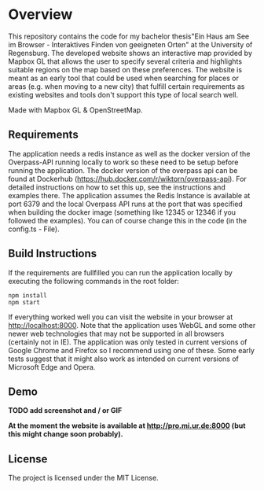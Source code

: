 # Overview

This repository contains the code for my bachelor thesis"Ein Haus am See im Browser - Interaktives Finden von geeigneten Orten" at the University of Regensburg. The developed website shows an interactive map provided by Mapbox GL that allows the user to specify several criteria and highlights suitable regions on the map based on these preferences. The website is meant as an early tool that could be used when searching for places or areas (e.g. when moving to a new city) that fulfill certain requirements as existing websites and tools don't support this type of local search well.

Made with Mapbox GL & OpenStreetMap.

## Requirements

The application needs a redis instance as well as the docker version of the Overpass-API running locally to work so these need to be setup before running the application. The docker version of the overpass api can be found at Dockerhub (<https://hub.docker.com/r/wiktorn/overpass-api>). For detailed instructions on how to set this up, see the instructions and examples there. The application assumes the Redis Instance is available at port 6379 and the local Overpass API runs at the port that was specified when building the docker image (something like 12345 or 12346 if you followed the examples). You can of course change this in the code (in the config.ts - File).

## Build Instructions

If the requirements are fullfilled you can run the application locally by executing the following commands in the root folder:

```
npm install
npm start
```

If everything worked well you can visit the website in your browser at <http://localhost:8000>. Note that the application uses WebGL and some other newer web technologies that may not be supported in all browsers (certainly not in IE). The application was only tested in current versions of Google Chrome and Firefox so I recommend using one of these. Some early tests suggest that it might also work as intended on current versions of Microsoft Edge and Opera.

## Demo

**TODO add screenshot and / or GIF**

**At the moment the website is available at <http://pro.mi.ur.de:8000> (but this might change soon probably).**

## License

The project is licensed under the MIT License.
